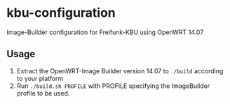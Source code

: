 # kbu-configuration
Image-Builder configuration for Freifunk-KBU using OpenWRT 14.07

## Usage
1. Extract the OpenWRT-Image Builder version 14.07 to <code>./build</code> according to your platform
2. Run <code>./build.sh PROFILE</code> with PROFILE specifying the ImageBuilder profile to be used.
 
